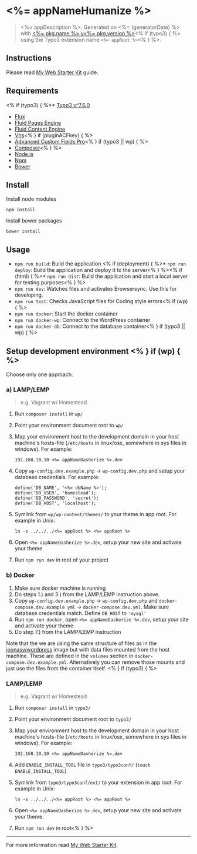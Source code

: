# <%= appNameHumanize %>

> <%= appDescription %>. Generated on <%= (generatorDate) %> with [<%= pkg.name %> v<%= pkg.version %>](<%= (generatorRepository) %>)<% if (typo3) { %> using the Typo3 extension name `<%= appRoot %>`<% } %>.

## Instructions 

Please read [My Web Starter Kit](https://bitbucket.org/mediasignal/my-web-starter-kit) guide.

## Requirements
<% if (typo3) { %>* [Typo3 v^7.6.0](http://typo3.org)
* [Flux](http://typo3.org/extensions/repository/view/flux)
* [Fluid Pages Engine](http://typo3.org/extensions/repository/view/fluidpages)
* [Fluid Content Engine](http://typo3.org/extensions/repository/view/fluidcontent)
* [Vhs](http://typo3.org/extensions/repository/view/vhs)<% } if (pluginACFkey) { %>
* [Advanced Custom Fields Pro](http://www.advancedcustomfields.com/pro/)<% } if (typo3 || wp) { %>
* [Composer](https://getcomposer.org/)<% } %>
* [Node.js](http://nodejs.org/)
* [Npm](https://www.npmjs.org/)
* [Bower](http://bower.io/)

## Install

Install node modules
  
    npm install

Install bower packages
  
    bower install

## Usage

* `npm run build`: Build the application
<% if (deployment) { %>* `npm run deploy`: Build the application and deploy it to the server<% } %><% if (html) { %>* `npm run dist`: Build the application and start a local server for testing purposes<% } %>
* `npm run dev`: Watches files and activates Browsersync. Use this for developing.
* `npm run test`: Checks JavaScript files for Coding style errors<% if (wp) { %>
* `npm run docker`: Start the docker container
* `npm run docker-wp`: Connect to the WordPress container
* `npm run docker-db`: Connect to the database container<% } if (typo3 || wp) { %>

## Setup development environment <% } if (wp) { %>

Choose only one approach.

### a) LAMP/LEMP 

> e.g. Vagrant w/ Homestead 

1. Run `composer install` in `wp/`

2. Point your environment document root to `wp/` 

3. Map your environment host to the development domain in your host machine's hosts-file (`/etc/hosts` in linux/osx, somewhere in sys files in windows). For example:

    ```
    192.168.10.10 <%= appNameDasherize %>.dev
    ```

4. Copy `wp-config.dev.example.php` &rarr; `wp-config.dev.php` and setup your database credentials. For example:

    ```
    define('DB_NAME', '<%= dbName %>');
    define('DB_USER', 'homestead');
    define('DB_PASSWORD', 'secret');
    define('DB_HOST', 'localhost');
    ```

5. Symlink from `wp/wp-content/themes/` to your theme in app root. For example in Unix:

    ```
    ln -s ../../../<%= appRoot %> <%= appRoot %>
    ```

6. Open `<%= appNameDasherize %>.dev`, setup your new site and activate your theme

7. Run `npm run dev` in root of your project

### b) Docker 

1. Make sure docker machine is running
2. Do steps 1.) and 3.) from the LAMP/LEMP instruction above.
3. Copy `wp-config.dev.example.php` &rarr; `wp-config.dev.php` and `docker-compose.dev.example.yml` &rarr; `docker-compose.dev.yml`. Make sure database credentials match. Define `DB_HOST` to `'mysql'`
4. Run `npm run docker`, open `<%= appNameDasherize %>.dev`, setup your site and activate your theme
5. Do step 7.) from the LAMP/LEMP instruction
 
Note that the we are using the same structure of files as in the [joonasy/wordpress](https://github.com/joonasy/wordpress) image but with data files mounted from the host machine. These are defined in the `volumes` section in `docker-compose.dev.example.yml`. Alternatively you can remove those mounts and just use the files from the container itself. <% } if (typo3) { %> 
 
### LAMP/LEMP 

> e.g. Vagrant w/ Homestead 

1. Run `composer install` in `typo3/`

2. Point your environment document root to `typo3/` 

3. Map your environment host to the development domain in your host machine's hosts-file (`/etc/hosts` in linux/osx, somewhere in sys files in windows). For example:

    ```
    192.168.10.10 <%= appNameDasherize %>.dev
    ```

4. Add `ENABLE_INSTALL_TOOL` file in `typo3/typo3conf/` (`touch ENABLE_INSTALL_TOOL`)

5. Symlink from  `typo3/typo3conf/ext/` to your extension in app root. For example in Unix:

    ```
    ln -s ../../../<%= appRoot %> <%= appRoot %>
    ```

6. Open `<%= appNameDasherize %>.dev`, setup your new site and activate your theme.

7. Run `npm run dev` in root<% } %>

---

For more information read [My Web Starter Kit](https://bitbucket.org/mediasignal/my-web-starter-kit).
